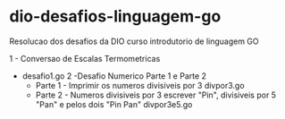 # dio-desafios-linguagem-go
Resolucao dos desafios da DIO curso introdutorio de linguagem GO

1 - Conversao de Escalas Termometricas 
  - desafio1.go
2 -Desafio Numerico Parte 1 e Parte 2
    - Parte 1 - Imprimir os numeros divisiveis por 3
      divpor3.go
    - Parte 2 - Numeros divisiveis por 3 escrever "Pin", divisiveis por 5 "Pan" e pelos dois "Pin Pan"
      divpor3e5.go

    
    
